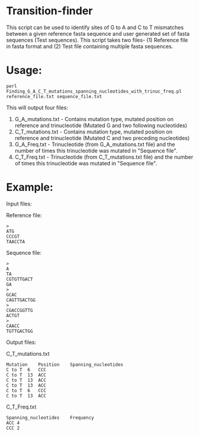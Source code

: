 # Transition-finder
This script can be used to identify sites of G to A and C to T mismatches between a given reference fasta sequence and user generated set of fasta sequences (Test sequences). This script takes two files- (1) Reference file in fasta format and (2) Test file containing multiple fasta sequences. 

# Usage:
```
perl Finding_G_A_C_T_mutations_spanning_nucleotides_with_trinuc_freq.pl reference_file.txt sequence_file.txt
```
This will output four files:
1. G_A_mutations.txt - Contains mutation type, mutated position on reference and trinucleotide (Mutated G and two following nucleotides)
2. C_T_mutations.txt - Contains mutation type, mutated position on reference and trinucleotide (Mutated C and two preceding nucleotides)
3. G_A_Freq.txt - Trinucleotide (from G_A_mutations.txt file) and the number of times this trinucleotide was mutated in "Sequence file". 
3. C_T_Freq.txt - Trinucleotide (from C_T_mutations.txt file) and the number of times this trinucleotide was mutated in "Sequence file". 

# Example:
Input files:

Reference file:
```
>
ATG
CCCGT
TAACCTA
```
Sequence file:
```
>
A
TA
CGTGTTGACT
GA
>
GCAC
CAGTTGACTGG
>
CGACCGGTTG
ACTGT
>
CAACC
TGTTGACTGG
```

Output files:

C_T_mutations.txt  
```
Mutation	Position	Spanning_nucleotides
C to T	6	CCC
C to T	13	ACC
C to T	13	ACC
C to T	13	ACC
C to T	6	CCC
C to T	13	ACC
```

C_T_Freq.txt
```
Spanning_nucleotides	Frequency
ACC	4
CCC	2
```
